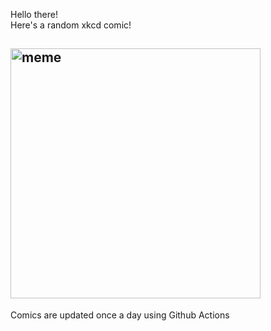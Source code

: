 Hello there! <br>Here's a random xkcd comic!<br>
## <img src="https://imgs.xkcd.com/comics/once_per_day.png" alt="meme" width="400"/><br>
Comics are updated once a day using Github Actions